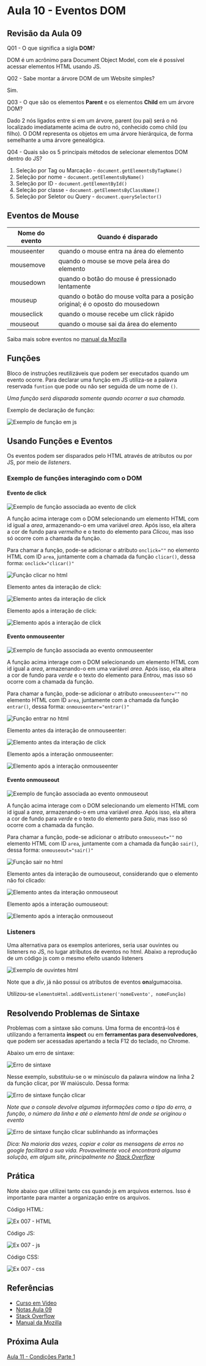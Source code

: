 # Aula 10 - Eventos DOM

## Revisão da Aula 09

Q01 - O que significa a sigla **DOM**?

DOM é um acrônimo para Document Object Model, com ele é possível acessar elementos HTML usando JS.

Q02 - Sabe montar a árvore DOM de um Website simples?

Sim.

Q03 - O que são os elementos **Parent** e os elementos **Child** em um árvore DOM?

Dado 2 nós ligados entre si em um árvore, parent (ou pai) será o nó localizado imediatamente acima de outro nó, conhecido como child (ou filho). O DOM representa os objetos em uma árvore hierárquica, de forma semelhante a uma árvore genealógica.

Q04 - Quais são os 5 principais métodos de selecionar elementos DOM dentro do JS?

1. Seleção por Tag ou Marcação - `document.getElementsByTagName()`
2. Seleção por nome - `document.getElementsByName()`
3. Seleção por ID - `document.getElementById()`
4. Seleção por classe - `document.getElementsByClassName()`
5. Seleção por Seletor ou Query - `document.querySelector()`

## Eventos de Mouse

| Nome do evento | Quando é disparado                                                             |
| -------------- | ------------------------------------------------------------------------------ |
| mouseenter     | quando o mouse entra na área do elemento                                       |
| mousemove      | quando o mouse se move pela área do elemento                                   |
| mousedown      | quando o botão do mouse é pressionado lentamente                               |
| mouseup        | quando o botão do mouse volta para a posição original; é o oposto do mousedown |
| mouseclick     | quando o mouse recebe um click rápido                                          |
| mouseout       | quando o mouse sai da área do elemento                                         |

Saiba mais sobre eventos no [manual da Mozilla](https://developer.mozilla.org/pt-BR/docs/Web/Events)

## Funções

Bloco de instruções reutilizáveis que podem ser executados quando um evento ocorre. Para declarar uma função em JS utiliza-se a palavra reservada `funtion` que pode ou não ser seguida de um nome de `()`.

_Uma função será disparada somente quando ocorrer a sua chamada._

Exemplo de declaração de função:

![Exemplo de função em js](function-ex.jpg)

## Usando Funções e Eventos

Os eventos podem ser disparados pelo HTML através de atributos ou por JS, por meio de _listeners_.

### Exemplo de funções interagindo com o DOM

#### Evento de click

![Exemplo de função associada ao evento de click](function-clicar-c.jpg)

A função acima interage com o DOM selecionando um elemento HTML com id igual a _area_, armazenando-o em uma variável _area_. Após isso, ela altera a cor de fundo para _vermelho_ e o texto do elemento para _Clicou_, mas isso só ocorre com a chamada da função.

Para chamar a função, pode-se adicionar o atributo `onclick=""` no elemento HTML com ID `area`, juntamente com a chamada da função `clicar()`, dessa forma: `onclick="clicar()"`

![Função clicar no html](function-clicar-html.jpg)

Elemento antes da interação de click:

![Elemento antes da interação de click](elemento-sem-interacao.jpg)

Elemento após a interação de click:

![Elemento após a interação de click](elemento-click-interacao.jpg)

#### Evento onmouseenter

![Exemplo de função associada ao evento onmouseenter](function-entrar.jpg)

A função acima interage com o DOM selecionando um elemento HTML com id igual a _area_, armazenando-o em uma variável _area_. Após isso, ela altera a cor de fundo para _verde_ e o texto do elemento para _Entrou_, mas isso só ocorre com a chamada da função.

Para chamar a função, pode-se adicionar o atributo `onmouseenter=""` no elemento HTML com ID `area`, juntamente com a chamada da função `entrar()`, dessa forma: `onmouseenter="entrar()"`

![Função entrar no html](function-entrar-html.jpg)

Elemento antes da interação de onmouseenter:

![Elemento antes da interação de click](elemento-sem-interacao.jpg)

Elemento após a interação onmouseenter:

![Elemento após a interação onmouseenter](elemento-onmouseenter-interacao.jpg)

#### Evento onmouseout

![Exemplo de função associada ao evento onmouseout](function-sair.jpg)

A função acima interage com o DOM selecionando um elemento HTML com id igual a _area_, armazenando-o em uma variável _area_. Após isso, ela altera a cor de fundo para _verde_ e o texto do elemento para _Saiu_, mas isso só ocorre com a chamada da função.

Para chamar a função, pode-se adicionar o atributo `onmouseout=""` no elemento HTML com ID `area`, juntamente com a chamada da função `sair()`, dessa forma: `onmouseout="sair()"`

![Função sair no html](function-sair-html.jpg)

Elemento antes da interação de oumouseout, considerando que o elemento não foi clicado:

![Elemento antes da interação onmouseout](elemento-onmouseenter-interacao.jpg)

Elemento após a interação oumouseout:

![Elemento após a interação onmouseout](elemento-onmouseout-interacao.jpg)

### Listeners

Uma alternativa para os exemplos anteriores, seria usar ouvintes ou listeners no JS, no lugar atributos de eventos no html. Abaixo a reprodução de um código js com o mesmo efeito usando listeners

![Exemplo de ouvintes html](listeners-html.jpg)

Note que a _div_, já não possui os atributos de eventos **on**algumacoisa.

Utilizou-se `elementoHtml.addEventListener('nomeEvento', nomeFunção)`

## Resolvendo Problemas de Sintaxe

Problemas com a sintaxe são comuns. Uma forma de encontrá-los é utilizando a ferramenta **inspect** ou em **ferramentas para desenvolvedores**, que podem ser acessadas apertando a tecla F12 do teclado, no Chrome.

Abaixo um erro de sintaxe:

![Erro de sintaxe](exemplo-erro-sintaxe.jpg)

Nesse exemplo, substituiu-se o w minúsculo da palavra window na linha 2 da função clicar, por W maiúsculo. Dessa forma:

![Erro de sintaxe função clicar](clicar-alterada.jpg)

_Note que o console devolve algumas informações como o tipo do erro, a função, o número da linha e até o elemento html de onde se originou o evento_

![Erro de sintaxe função clicar sublinhando as informações](exemplo-erro-sintaxe-sublinhado.jpg)

_Dica: Na maioria das vezes, copiar e colar as mensagens de erros no google facilitará a sua vida. Provavelmente você encontrará alguma solução, em algum site, principalmente no [Stack Overflow](https://pt.stackoverflow.com/)_

## Prática

Note abaixo que utilizei tanto css quando js em arquivos externos. Isso é importante para manter a organização entre os arquivos.

Código HTML:

![Ex 007 - HTML](ex007-html.jpg)

Código JS:

![Ex 007 - js](ex007-js.jpg)

Código CSS:

![Ex 007 - css](ex007-css.jpg)

## Referências

- [Curso em Vídeo](https://www.youtube.com/c/CursoemV%C3%ADdeo)
- [Notas Aula 09](../../moduloB/Aula09/)
- [Stack Overflow](https://pt.stackoverflow.com/)
- [Manual da Mozilla](https://developer.mozilla.org/pt-BR/docs/Web/Events)

## Próxima Aula

[Aula 11 - Condições Parte 1](../../moduloD/Aula11/)
